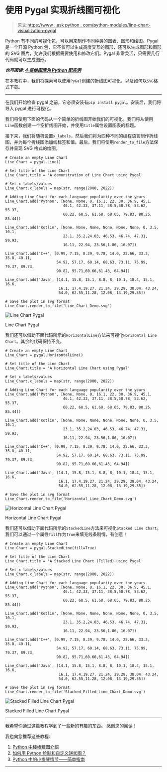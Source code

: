 # 使用 Pygal 实现折线图可视化

> 原文:[https://www . ask python . com/python-modules/line-chart-visualization-pygal](https://www.askpython.com/python-modules/line-chart-visualization-pygal)

Python 有不同的可视化包，可以用来制作不同种类的图表、图形和绘图。Pygal 是一个开源 Python 包，它不仅可以生成高度交互的图形，还可以生成图形和图形的 SVG 图片，允许我们根据需要使用和修改它们。Pygal 非常灵活，只需要几行代码就可以生成图形。

***也可阅读: [4 易绘图库为 Python 配实例](https://www.askpython.com/python-modules/plotting-libraries-python)***

在本教程中，我们将探索可以使用`PyGal`创建的折线图可视化，以及如何以`SVG`格式下载。

* * *

在我们开始检查 pygal 之前，它必须安装有`pip install pygal`。安装后，我们将导入 pygal 进行可视化。

我们将使用下面的代码从一个简单的折线图开始我们的可视化。我们将从使用`Line`函数创建一个空折线图开始，并使用`title`属性设置图表的标题。

接下来，我们将随机设置`x_labels`，然后我们将为四种不同的编程语言制作折线图，并为每个折线图添加线标签和值。最后，我们将使用`render_to_file`方法保存并呈现 SVG 格式的绘图。

```
# Create an empty Line Chart
Line_Chart = pygal.Line()

# Set title of the Line Chart
Line_Chart.title = 'A demonstration of Line Chart using Pygal'

# Set x labels/values
Line_Chart.x_labels = map(str, range(2000, 2022)) 

# Adding Line Chart for each language popularity over the years
Line_Chart.add('Python', [None, None, 0, 16.1, 22, 30, 36.9, 45.1, 
                          46.1, 42.33, 37.11, 38.5,50.78, 53.62, 55.37, 
                          60.22, 60.5, 61.68, 68.65, 79.83, 80.25, 85.44]) 

Line_Chart.add('Kotlin', [None, None, None, None, None, None, 0, 3.5, 10.1, 
                          23.1, 35.2,24.03, 46.53, 46.74, 47.31, 59.93,
                          16.11, 22.94, 23.56,1.86, 16.07]) 

Line_Chart.add('C++', [0.99, 7.15, 8.39, 9.78, 14.0, 25.66, 33.3, 35.8, 40.11, 
                       54.92, 57.17, 60.14, 68.63, 73.11, 75.99, 79.37, 89.73, 
                       90.82, 95.71,60.66,61.43, 64.94]) 

Line_Chart.add('Java', [14.1, 15.8, 15.1, 8.8, 8, 10.1, 18.4, 15.1, 16.6, 
                        16.1, 17.4,19.27, 21.24, 29.29, 38.04, 43.24, 
                        54.0, 62.55,11.28, 12.08, 13.19,29.35]) 

# Save the plot in svg format
Line_Chart.render_to_file('Line_Chart_Demo.svg')

```

![Line Chart Pygal](../Images/49db13650d6d16a34bde31b6d2b7cb64.png)

Line Chart Pygal

我们还可以借助下面代码所示的`HorizontalLine`方法来可视化`Horizontal Line Chart`。其余的代码保持不变。

```
# Create an empty Line Chart
Line_Chart = pygal.HorizontalLine()

# Set title of the Line Chart
Line_Chart.title = 'A Horizontal Line Chart using Pygal'

# Set x labels/values
Line_Chart.x_labels = map(str, range(2000, 2022)) 

# Adding Line Chart for each language popularity over the years
Line_Chart.add('Python', [None, None, 0, 16.1, 22, 30, 36.9, 45.1, 
                          46.1, 42.33, 37.11, 38.5,50.78, 53.62, 55.37, 
                          60.22, 60.5, 61.68, 68.65, 79.83, 80.25, 85.44]) 

Line_Chart.add('Kotlin', [None, None, None, None, None, None, 0, 3.5, 10.1, 
                          23.1, 35.2,24.03, 46.53, 46.74, 47.31, 59.93,
                          16.11, 22.94, 23.56,1.86, 16.07]) 

Line_Chart.add('C++', [0.99, 7.15, 8.39, 9.78, 14.0, 25.66, 33.3, 35.8, 40.11, 
                       54.92, 57.17, 60.14, 68.63, 73.11, 75.99, 79.37, 89.73, 
                       90.82, 95.71,60.66,61.43, 64.94]) 

Line_Chart.add('Java', [14.1, 15.8, 15.1, 8.8, 8, 10.1, 18.4, 15.1, 16.6, 
                        16.1, 17.4,19.27, 21.24, 29.29, 38.04, 43.24, 
                        54.0, 62.55,11.28, 12.08, 13.19,29.35]) 

# Save the plot in svg format
Line_Chart.render_to_file('Horizontal_Line_Chart_Demo.svg')

```

![Horizontal Line Chart Pygal](../Images/4d3acd31a56d35b4a52d964e30422271.png)

Horizontal Line Chart Pygal

我们还可以借助下面代码所示的`StackedLine`方法来可视化`Stacked Line Chart`。我们可以通过一个属性`fill`作为`True`来填充线条剧情，有创意！

```
# Create an empty Line Chart
Line_Chart = pygal.StackedLine(fill=True)

# Set title of the Line Chart
Line_Chart.title = 'A Stacked Line Chart (Filled) using Pygal'

# Set x labels/values
Line_Chart.x_labels = map(str, range(2000, 2022)) 

# Adding Line Chart for each language popularity over the years
Line_Chart.add('Python', [None, None, 0, 16.1, 22, 30, 36.9, 45.1, 
                          46.1, 42.33, 37.11, 38.5,50.78, 53.62, 55.37, 
                          60.22, 60.5, 61.68, 68.65, 79.83, 80.25, 85.44]) 

Line_Chart.add('Kotlin', [None, None, None, None, None, None, 0, 3.5, 10.1, 
                          23.1, 35.2,24.03, 46.53, 46.74, 47.31, 59.93,
                          16.11, 22.94, 23.56,1.86, 16.07]) 

Line_Chart.add('C++', [0.99, 7.15, 8.39, 9.78, 14.0, 25.66, 33.3, 35.8, 40.11, 
                       54.92, 57.17, 60.14, 68.63, 73.11, 75.99, 79.37, 89.73, 
                       90.82, 95.71,60.66,61.43, 64.94]) 

Line_Chart.add('Java', [14.1, 15.8, 15.1, 8.8, 8, 10.1, 18.4, 15.1, 16.6, 
                        16.1, 17.4,19.27, 21.24, 29.29, 38.04, 43.24, 
                        54.0, 62.55,11.28, 12.08, 13.19,29.35]) 

# Save the plot in svg format
Line_Chart.render_to_file('Stacked_Filled_Line_Chart_Demo.svg')

```

![Stacked Filled Line Chart Pygal](../Images/a432446f2fe22a031e35327672cc05fb.png)

Stacked Filled Line Chart Pygal

* * *

我希望你通过这篇教程学到了一些新的有趣的东西。
感谢您的阅读！

我也向您推荐这些教程:

1.  [Python 中棒棒糖图介绍](https://www.askpython.com/python/examples/lollipop-charts-in-python)
2.  [如何用 Python 绘制和自定义饼状图？](https://www.askpython.com/python/plot-customize-pie-chart-in-python)
3.  [Python 中的小提琴情节——简单指南](https://www.askpython.com/python/examples/violin-plots-in-python)

* * *